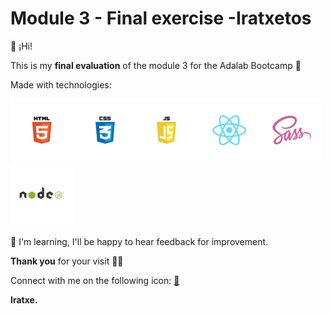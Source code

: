 # Module 3 - Final exercise -Iratxetos 

👋 ¡Hi!

This is my **final evaluation** of the module 3 for the Adalab Bootcamp 👩

Made with technologies:


 ![Html](./src/images/2.png)![Css](./src/images/4.png)![Javascript](./src/images/3.png)![React](./src/images/5.png)![Sass](./src/images/6.png)![Node](./src/images/1.png)


📢 I'm learning, I'll be happy to hear feedback for improvement.

**Thank you** for your visit 💁‍♀️

Connect with me on the following icon:
[📩](https://www.linkedin.com/in/iratxe-martin-perez/)


**Iratxe.**
